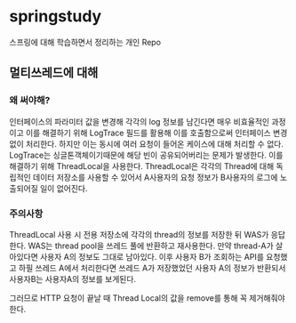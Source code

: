 # springstudy
스프링에 대해 학습하면서 정리하는 개인 Repo

## 멀티쓰레드에 대해
### 왜 써야해?
인터페이스의 파라미터 값을 변경해 각각의 log 정보를 남긴다면 매우 비효율적인 과정이고 이를 해결하기 위해
LogTrace 필드를 활용해 이를 호출함으로써 인터페이스 변경없이 처리한다.
하지만 이는 동시에 여러 요청이 들어온 케이스에 대해 처리할 수 없다. <br>
LogTrace는 싱글톤객체이기때문에 해당 빈이 공유되어버리는 문제가 발생한다.
이를 해결하기 위해 ThreadLocal을 사용한다.
ThreadLocal은 각각의 Thread에 대해 독립적인 데이터 저장소를 사용할 수 있어서 A사용자의 요청 정보가
B사용자의 로그에 노출되어질 일이 없어진다.

### 주의사항
ThreadLocal 사용 시 전용 저장소에 각각의 thread의 정보를 저장한 뒤 WAS가 응답한다.
WAS는 thread pool을 쓰레드 풀에 반환하고 재사용한다.
만약 thread-A가 살아있다면 사용자 A의 정보도 그대로 남아있다.
이후 사용자 B가 조회하는 API를 요청했고 하필 쓰레드 A에서 처리한다면 쓰레드 A가 저장했었던
사용자 A의 정보가 반환되서 사용자B는 사용자A의 정보를 보게된다.

그러므로 HTTP 요청이 끝날 때 Thread Local의 값을 remove를 통해 꼭 제거해줘야한다.